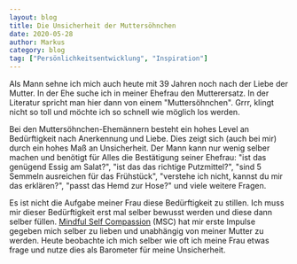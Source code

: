 ```yaml
---
layout: blog
title: Die Unsicherheit der Muttersöhnchen
date: 2020-05-28
author: Markus
category: blog
tag: ["Persönlichkeitsentwicklung", "Inspiration"]
---
```


Als Mann sehne ich mich auch heute mit 39 Jahren noch nach der Liebe der Mutter. In der Ehe suche ich in meiner Ehefrau den Mutterersatz. In der Literatur spricht man hier dann von einem "Muttersöhnchen". Grrr, klingt nicht so toll und möchte ich so schnell wie möglich los werden.

Bei den Muttersöhnchen-Ehemännern besteht ein hohes Level an Bedürftigkeit nach Anerkennung und Liebe. Dies zeigt sich (auch bei mir) durch ein hohes Maß an Unsicherheit. Der Mann kann nur wenig selber machen und benötigt für Alles die Bestätigung seiner Ehefrau: "ist das genügend Essig am Salat?", "ist das das richtige Putzmittel?", "sind 5 Semmeln ausreichen für das Frühstück", "verstehe ich nicht, kannst du mir das erklären?", "passt das Hemd zur Hose?" und viele weitere Fragen.

Es ist nicht die Aufgabe meiner Frau diese Bedürftigkeit zu stillen. Ich muss mir dieser Bedürftigkeit erst mal selber bewusst werden und diese dann selber füllen. [Mindful Self Compassion](/inspiration) (MSC) hat mir erste Impulse gegeben mich selber zu lieben und unabhängig von meiner Mutter zu werden. Heute beobachte ich mich selber wie oft ich meine Frau etwas frage und nutze dies als Barometer für meine Unsicherheit.
